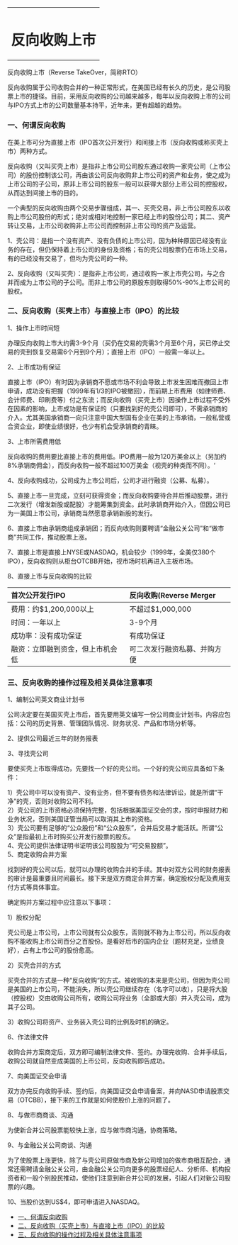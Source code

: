 <link rel="stylesheet" href="../stylesheets/notestyles.css" />
<link rel="icon" href="../favicon.ico" />
<div class="content">
<table class="covertitle"><tr><td>

# 反向收购上市

<center></center>
</td></tr></table>

反向收购上市（Reverse TakeOver，简称RTO）

反向收购属于公司收购合并的一种正常形式，在美国已经有长久的历史，是公司股票上市的捷径。目前，采用反向收购的公司越来越多，每年以反向收购上市的公司与IPO方式上市的公司数量基本持平，近年来，更有超越的趋势。

### 一、何谓反向收购

在美上市可分为直接上市（IPO首次公开发行）和间接上市（反向收购或称买壳上市）两种方式。

反向收购（又叫买壳上市）是指非上市公司公司股东通过收购一家壳公司（上市公司）的股份控制该公司，再由该公司反向收购非上市公司的资产和业务，使之成为上市公司的子公司，原非上市公司的股东一般可以获得大部分上市公司的控股权，从而达到间接上市的目的。

一个典型的反向收购由两个交易步骤组成，其一、买壳交易，非上市公司股东以收购上市公司股份的形式；绝对或相对地控制一家已经上市的股份公司；其二、资产转让交易，上市公司收购非上市公司而控制非上市公司的资产及运营。

1、壳公司：是指一个没有资产、没有负债的上市公司，因为种种原因已经没有业务的存在，但仍保持着上市公司的身份及资格；有的壳公司股票仍在市场上交易，有的已经没有交易了，但均为壳公司的一种。

2、反向收购（又叫买壳）：是指非上市公司，通过收购一家上市壳公司，与之合并而成为上市公司的子公司。而非上市公司的原股东则取得50%-90%上市公司的股权。

### 二、反向收购（买壳上市）与直接上市（IPO）的比较

1、操作上市时间短

办理反向收购上市大约需3-9个月（买仍在交易的壳需3个月至6个月，买已停止交易的壳到恢复交易需6个月到9个月）；直接上市（IPO）一般需一年以上。

2、上市成功有保证

直接上市（IPO）有时因为承销商不愿或市场不利会导致上市发生困难而撤回上市申请，成功没有把握（1999年有1/3的IPO被撤回），而前期上市费用（如律师费、会计师费、印刷费等）付之东流；而反向收购（买壳上市）因操作上市过程不受外在因素的影响，上市成功是有保证的（只要找到好的壳公司即可），不需承销商的介入。尤其美国承销商一向只注意中国大型国有企业在美的上市承销，一般私营或合资企业，即使业绩很好，也少有机会受承销商的青睐。

3、上市所需费用低

反向收购的费用要比直接上市的费用低。IPO费用一般为120万美金以上（另加约8%承销商佣金），而反向收购一般不超过100万美金（视壳的种类而不同）。‘

4、反向收购成功，公司成为上市公司后，公司才进行融资（公募、私募）。

5、直接上市一旦完成，立刻可获得资金；而反向收购要待合并后推动股票，进行二次发行（增发新股或配股）才能筹集到资金。此时承销商开始介入，但因公司已为一美国上市公司，承销商当然愿意承销新股的发行。

6、直接上市由承销商组成承销团；而反向收购则要聘请“金融公关公司”和“做市商”共同工作，推动股票上涨。

7、直接上市是直接上NYSE或NASDAQ，机会较少（1999年，全美仅380个IPO），反向收购则从柜台OTCBB开始，视市场时机再进入主板市场。

8、直接上市与反向收购的比较

| 首次公开发行IPO                  | 反向收购(Reverse Merger      |
| :------------------------------- | :--------------------------- |
| 费用：约$1,200,000以上           | 不超过$1,000,000             |
| 时间：一年以上                   | 3-9个月                      |
| 成功率：没有成功保证             | 有成功保证                   |
| 融资：立即融到资金，但上市机会低 | 可二次发行融资私募、并购方便 |

### 三、反向收购的操作过程及相关具体注意事项

1、编制公司英文商业计划书

公司决定要在美国买壳上市后，首先要用英文编写一份公司商业计划书。内容应包括：公司的历史背景、管理团队情况、财务状况、产品和市场分析等。

2、提供公司最近三年的财务报表

3、寻找壳公司

要使买壳上市取得成功，先要找一个好的壳公司。一个好的壳公司应具备如下条件：

1）壳公司中可以没有资产、没有业务，但不要有债务和法律诉讼，就是所谓“干净”的壳，否则对收购公司不利。    
2）壳公司的上市资格必须保持完整，包括根据美国证交会的求，按时申报财力和业务状况，否则美国证管当局可以取消其上市的资格。    
3）壳公司要有足够的“公众股份”和“公众股东”，合并后交易才能活跃。所谓“公众”是指最初上市时购买公开发行股票的股东。    
4、壳公司提供法律证明书证明该公司股股为“可交易股额”。    
5、商定收购合并方案    

找到好的壳公司以后，就可以办理的收购合并的手续。其中对双方公司的财务报表的审计是最重要且时间最长。接下来是双方商定合并方案，确定股权分配及费用支付方式等具体事宜。

确定购并方案过程中应注意以下事项：

1）股权分配

壳公司是上市公司，上市公司就有公众股东，否则就不称为上市公司，所以反向收购不能收购上市公司百分之百股份。是看好后市的国内企业（题材充足，业绩良好），占有上市公司的股份愈高。

2）买壳合并的方式

买壳合并的方式是一种“反向收购“的方式。被收购的本来是壳公司，但因为壳公司是美国的上市公司，不能消失，所以壳公司继续存在（名字可以收），只是将大股（控股权）交由收购公司所有，收购公司将业务（全部或大部）并入壳公司，成为其子公司。

3）收购公司将资产、业务装入壳公司的比例及时机的确定。

6、作法律文件

收购合并方案商定后，双方即可编制法律文件、签约。办理完收购、合并手续后，收购公司就自然变成美国的上市公司，反向收购即告成功。

7、向美国证交会申请

双方办完反向收购手续、签约后，向美国证交会申请备案，并向NASD申请股票交易（OTCBB），接下来的工作就是如何使股价上涨的问题了。

8、与做市商商谈、沟通

为使新合并公司股票能较快上涨，应与做市商沟通，协商策略。

9、与金融公关公司商谈、沟通

为了使股票上涨更快，除了与壳公司原做市商及新公司增加的做市商相互配合，通常还需聘请金融公关公司，由金融公关公司向更多的股票经纪人、分析师、机构投资者和一般个别股民推动，使他们注意到新合并公司的发展，引起人们对新公司股票的兴趣。

10、当股价达到US$4，即可申请进入NASDAQ。 
</div>
<div class="toc">

- [一、何谓反向收购](#一何谓反向收购)
- [二、反向收购（买壳上市）与直接上市（IPO）的比较](#二反向收购买壳上市与直接上市ipo的比较)
- [三、反向收购的操作过程及相关具体注意事项](#三反向收购的操作过程及相关具体注意事项)

</div>